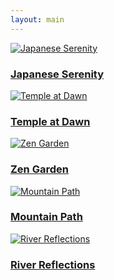 ```yaml
---
layout: main
---
```

<div class="photo-gallery">
  <a href="/aban/photo1/" class="photo-item">
    <img src="/assets/vietnam.jpg" alt="Japanese Serenity">
    <div class="photo-overlay">
      <h3>Japanese Serenity</h3>
    </div>
  </a>
  <a href="/aban/photo2/" class="photo-item">
    <img src="/assets/abandoned.jpg" alt="Temple at Dawn">
    <div class="photo-overlay">
      <h3>Temple at Dawn</h3>
    </div>
  </a>
  <a href="/aban/photo3/" class="photo-item">
    <img src="/assets/flowers.jpg" alt="Zen Garden">
    <div class="photo-overlay">
      <h3>Zen Garden</h3>
    </div>
  </a>
  <a href="/aban/photo4/" class="photo-item">
    <img src="/assets/flowers.jpg" alt="Mountain Path">
    <div class="photo-overlay">
      <h3>Mountain Path</h3>
    </div>
  </a>
  <a href="/aban/photo5/" class="photo-item">
    <img src="/assets/flowers.jpg" alt="River Reflections">
    <div class="photo-overlay">
      <h3>River Reflections</h3>
    </div>
  </a>
</div>

